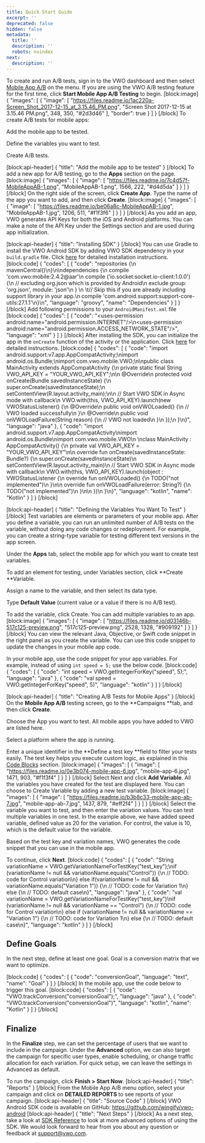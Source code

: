 ```yaml
---
title: Quick Start Guide
excerpt: ''
deprecated: false
hidden: false
metadata:
  title: ''
  description: ''
  robots: noindex
next:
  description: ''
---
```

To create and run A/B tests, sign in to the VWO dashboard and then select [Mobile App A/B](https://app.vwo.com/#/test/mobile-ab) on the menu. If you are using the VWO A/B testing feature for the first time, click **Start Mobile App A/B Testing** to begin.
[block:image]
{
  "images": [
    {
      "image": [
        "https://files.readme.io/1ac220a-Screen_Shot_2017-12-15_at_3.15.46_PM.png",
        "Screen Shot 2017-12-15 at 3.15.46 PM.png",
        348,
        350,
        "#2d3d46"
      ],
      "border": true
    }
  ]
}
[/block]
To create A/B tests for mobile apps:
 
Add the mobile app to be tested.

Define the variables you want to test.

Create A/B tests.

[block:api-header]
{
  "title": "Add the mobile app to be tested"
}
[/block]
To add a new app for A/B testing, go to the **Apps** section on the page.
[block:image]
{
  "images": [
    {
      "image": [
        "https://files.readme.io/7c4d57f-MobileAppAB-1.png",
        "MobileAppAB-1.png",
        1566,
        222,
        "#d4d5da"
      ]
    }
  ]
}
[/block]
On the right side of the screen, click **Create App**.
Type the name of the app you want to add, and then click **Create**.
[block:image]
{
  "images": [
    {
      "image": [
        "https://files.readme.io/be06a8c-MobileAppAB-1.jpg",
        "MobileAppAB-1.jpg",
        1206,
        511,
        "#f1f3f6"
      ]
    }
  ]
}
[/block]
As you add an app, VWO generates API Keys for both the iOS and Android platforms. You can make a note of the API Key under the Settings section and are used during app initialization.

[block:api-header]
{
  "title": "Installing SDK"
}
[/block]
You can use Gradle to install the VWO Android SDK by adding VWO SDK dependency in your ```build.gradle``` file. Click [here](ref:android-sdk-reference) for detailed installation instructions.
[block:code]
{
  "codes": [
    {
      "code": "repositories {\n    mavenCentral()\n}\n\ndependencies {\n    compile 'com.vwo:mobile:2.4.2@aar'\n    compile ('io.socket:socket.io-client:1.0.0') {\n        // excluding org.json which is provided by Android\n        exclude group: 'org.json', module: 'json'\n    }  \n  \t// Skip this if you are already including support library in your app.\n    compile 'com.android.support:support-core-utils:27.1.1'\n}\n",
      "language": "groovy",
      "name": "Dependencies"
    }
  ]
}
[/block]
Add following permissions to your ```AndroidManifest.xml``` file
[block:code]
{
  "codes": [
    {
      "code": "<uses-permission android:name=\"android.permission.INTERNET\"/>\n<uses-permission android:name=\"android.permission.ACCESS_NETWORK_STATE\"/>",
      "language": "xml"
    }
  ]
}
[/block]
After installing the SDK, you can initialize the app  in the ```onCreate``` function of the activity or the application. Click [here](ref:android-launching-sdk) for detailed instructions. 
[block:code]
{
  "codes": [
    {
      "code": "import android.support.v7.app.AppCompatActivity;\nimport android.os.Bundle;\nimport com.vwo.mobile.VWO;\n\npublic class MainActivity extends AppCompatActivity {\n  private static final String VWO_API_KEY = \"YOUR_VWO_API_KEY\";\n\n  @Override\n  protected void onCreate(Bundle savedInstanceState) {\n    super.onCreate(savedInstanceState);\n    setContentView(R.layout.activity_main);\n\n    // Start VWO SDK in Async mode with callback\n    VWO.with(this, VWO_API_KEY).launch(new VWOStatusListener() {\n      @Override\n      public void onVWOLoaded() {\n        // VWO loaded successfully\n      }\n      @Override\n      public void onVWOLoadFailure(String reason) {\n        // VWO not loaded\n      }\n    });\n  }\n}",
      "language": "java"
    },
    {
      "code": "import android.support.v7.app.AppCompatActivity\nimport android.os.Bundle\nimport com.vwo.mobile.VWO\n  \nclass MainActivity : AppCompatActivity() {\n  private val VWO_API_KEY = \"YOUR_VWO_API_KEY\"\n\n  override fun onCreate(savedInstanceState: Bundle?) {\n    super.onCreate(savedInstanceState)\n    setContentView(R.layout.activity_main)\n    // Start VWO SDK in Async mode with callback\n    VWO.with(this, VWO_API_KEY).launch(object : VWOStatusListener {\n      override fun onVWOLoaded() {\n        TODO(\"not implemented\")\n      }\n\n      override fun onVWOLoadFailure(error: String?) {\n        TODO(\"not implemented\")\n      }\n\n    })\n  }\n}",
      "language": "kotlin",
      "name": "Kotlin"
    }
  ]
}
[/block]

[block:api-header]
{
  "title": "Defining the Variables You Want To Test"
}
[/block]
Test variables are elements or parameters of your mobile app. After you define a variable, you can run an unlimited number of A/B tests on the variable, without doing any code changes or redeployment. For example, you can create a string-type variable for testing different text versions in the app screen.

Under the **Apps** tab, select the mobile app for which you want to create test variables.

To add an element for testing, under Variables section, click **Create **Variable.

Assign a name to the variable, and then select its data type. 

Type **Default Value** (current value or a value if there is no A/B test).

To add the variable, click Create. You can add multiple variables to an app.
[block:image]
{
  "images": [
    {
      "image": [
        "https://files.readme.io/d03146b-517c125-preview.png",
        "517c125-preview.png",
        2528,
        1328,
        "#909192"
      ]
    }
  ]
}
[/block]
You can view the relevant Java, Objective, or Swift code snippet in the right panel as you create the variable. You can use this code snippet to update the changes in your mobile app code.

In your mobile app, use the code snippet for your app variables. For example, instead of using ```int speed = 5;``` use the below code.
[block:code]
{
  "codes": [
    {
      "code": "int speed = VWO.getIntegerForKey(\"speed\", 5);",
      "language": "java"
    },
    {
      "code": "val speed = VWO.getIntegerForKey(\"speed\", 5)",
      "language": "kotlin"
    }
  ]
}
[/block]

[block:api-header]
{
  "title": "Creating A/B Tests for Mobile Apps"
}
[/block]
On the **Mobile App A/B** testing screen, go to the **Campaigns **tab, and then click **Create**. 

Choose the App you want to test. All mobile apps you have added to VWO are listed here.

Select a platform where the app is running.

Enter a unique identifier in the **Define a test key **field to filter your tests easily. The test key helps you execute custom logic, as explained in this [Code Blocks](ref:code-blocks) section.
[block:image]
{
  "images": [
    {
      "image": [
        "https://files.readme.io/0e3b074-mobile-app-6.jpg",
        "mobile-app-6.jpg",
        1471,
        903,
        "#f1f3f4"
      ]
    }
  ]
}
[/block]
Select Next and click **Add Variable**. All the variables you have created for the test are displayed here. You can choose to Create Variable by adding a new test variable.
[block:image]
{
  "images": [
    {
      "image": [
        "https://files.readme.io/b3b8c33-mobile-app-ab-7.jpg",
        "mobile-app-ab-7.jpg",
        1437,
        879,
        "#eff2f4"
      ]
    }
  ]
}
[/block]
Select the variable you want to test, and then enter the variation values. You can test multiple variables in one test. In the example above, we have added speed variable, defined value as 20 for the variation. For control, the value is 10, which is the default value for the variable. 

Based on the test key and variation names, VWO generates the code snippet that you can use in the mobile app.

To continue, click **Next**.
[block:code]
{
  "codes": [
    {
      "code": "String variationName = VWO.getVariationNameForTestKey(\"test_key\");\nif (variationName != null && variationName.equals(\"Control\")) {\n   // TODO: code for Control variation\n} else if(variationName != null && variationName.equals(\"Variation 1\")) {\n   // TODO: code for Variation 1\n} else {\n   // TODO: default case\n}",
      "language": "java"
    },
    {
      "code": "val variationName = VWO.getVariationNameForTestKey(\"test_key\")\nif (variationName != null && variationName == \"Control\") {\n  // TODO: code for Control variation\n} else if (variationName != null && variationName == \"Variation 1\") {\n  // TODO: code for Variation 1\n} else {\n  // TODO: default case\n}",
      "language": "kotlin"
    }
  ]
}
[/block]
## Define Goals
In the next step, define at least one goal. Goal is a conversion matrix that we want to optimize.

[block:code]
{
  "codes": [
    {
      "code": "conversionGoal",
      "language": "text",
      "name": "Goal"
    }
  ]
}
[/block]
In the mobile app, use the code below to trigger this goal.
[block:code]
{
  "codes": [
    {
      "code": "VWO.trackConversion(\"conversionGoal\");",
      "language": "java"
    },
    {
      "code": "VWO.trackConversion(\"conversionGoal\")",
      "language": "kotlin",
      "name": "Kotlin"
    }
  ]
}
[/block]
## Finalize
In the **Finalize** step, we can set the percentage of users that we want to include in the campaign.
Under the **Advanced** option, we can also target the campaign for specific user types, enable scheduling, or change traffic allocation for each variation.
For quick setup, we can leave the settings in Advanced as default.

To run the campaign, click **Finish > Start Now**.
[block:api-header]
{
  "title": "Reports"
}
[/block]
From the Mobile App A/B menu option, select your campaign and click on **DETAILED REPORTS** to see reports of your campaign.
[block:api-header]
{
  "title": "Source Code"
}
[/block]
VWO Android SDK code is available on GitHub:
https://github.com/wingify/vwo-android
[block:api-header]
{
  "title": "Next Steps"
}
[/block]
As a next step, take a look at [SDK Reference](ref:android-sdk-reference)  to look at more advanced options of using the SDK.
We would look forward to hear from you about any question or feedback at [support@vwo.com](mailto:support@vwo.com).